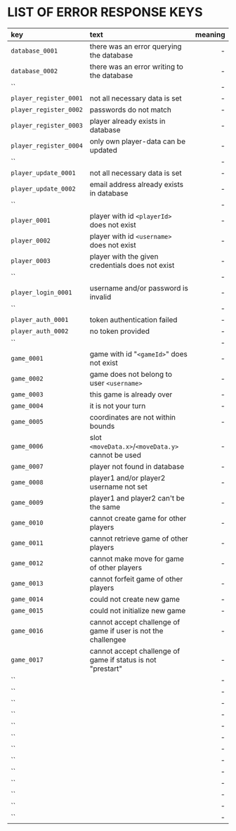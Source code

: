 # LIST OF ERROR RESPONSE KEYS

| key                   | text               | meaning                                 |
| :-------------------- |:-------------------| ---------------------------------------:|
| `database_0001`       | there was an error querying the database                 | - |
| `database_0002`       | there was an error writing to the database               | - |
| ``      |  | - |
| `player_register_0001`      | not all necessary data is set                      | - |
| `player_register_0002`      | passwords do not match                             | - |
| `player_register_0003`      | player already exists in database                  | - |
| `player_register_0004`      | only own player-data can be updated                | - |
| ``      |  | - |
| `player_update_0001`      | not all necessary data is set                        | - |
| `player_update_0002`      | email address already exists in database             | - |
| ``      |  | - |
| `player_0001`        | player with id `<playerId>` does not exist                | - |
| `player_0002`        | player with id `<username>` does not exist                | - |
| `player_0003`        | player with the given credentials does not exist          | - |
| ``      |  | - |
| `player_login_0001`  | username and/or password is invalid                       | - |
| ``      |  | - |
| `player_auth_0001`  | token authentication failed                                | - |
| `player_auth_0002`  | no token provided                                          | - |
| ``      |  | - |
| `game_0001`      | game with id "`<gameId>`" does not exist                      | - |
| `game_0002`      | game does not belong to user `<username>`                     | - |
| `game_0003`      | this game is already over                                     | - |
| `game_0004`      | it is not your turn                                           | - |
| `game_0005`      | coordinates are not within bounds                             | - |
| `game_0006`      | slot `<moveData.x>`/`<moveData.y>` cannot be used             | - |
| `game_0007`      | player not found in database                                  | - |
| `game_0008`      | player1 and/or player2 username not set                       | - |
| `game_0009`      | player1 and player2 can't be the same                         | - |
| `game_0010`      | cannot create game for other players                          | - |
| `game_0011`      | cannot retrieve game of other players                         | - |
| `game_0012`      | cannot make move for game of other players                    | - |
| `game_0013`      | cannot forfeit game of other players                          | - |
| `game_0014`      | could not create new game                                     | - |
| `game_0015`      | could not initialize new game                                 | - |
| `game_0016`      | cannot accept challenge of game if user is not the challengee | - |
| `game_0017`      | cannot accept challenge of game if status is not "prestart"   | - |
| ``      |  | - |
| ``      |  | - |
| ``      |  | - |
| ``      |  | - |
| ``      |  | - |
| ``      |  | - |
| ``      |  | - |
| ``      |  | - |
| ``      |  | - |
| ``      |  | - |
| ``      |  | - |
| ``      |  | - |
| ``      |  | - |